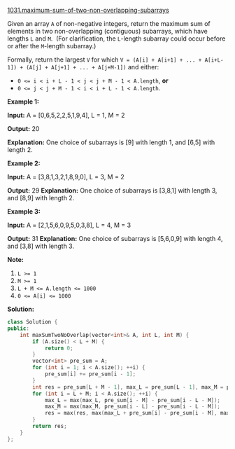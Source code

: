 [1031.maximum-sum-of-two-non-overlapping-subarrays](https://leetcode.com/problems/maximum-sum-of-two-non-overlapping-subarrays/)  

Given an array `A` of non-negative integers, return the maximum sum of elements in two non-overlapping (contiguous) subarrays, which have lengths `L` and `M`.  (For clarification, the `L`\-length subarray could occur before or after the `M`\-length subarray.)

Formally, return the largest `V` for which `V = (A[i] + A[i+1] + ... + A[i+L-1]) + (A[j] + A[j+1] + ... + A[j+M-1])` and either:

*   `0 <= i < i + L - 1 < j < j + M - 1 < A.length`, **or**
*   `0 <= j < j + M - 1 < i < i + L - 1 < A.length`.

**Example 1:**

  
**Input:** A = \[0,6,5,2,2,5,1,9,4\], L = 1, M = 2
  
**Output:** 20
  
**Explanation:** One choice of subarrays is \[9\] with length 1, and \[6,5\] with length 2.
  

**Example 2:**

  
**Input:** A = \[3,8,1,3,2,1,8,9,0\], L = 3, M = 2
  
**Output:** 29 **Explanation:** One choice of subarrays is \[3,8,1\] with length 3, and \[8,9\] with length 2.
  

**Example 3:**

  
**Input:** A = \[2,1,5,6,0,9,5,0,3,8\], L = 4, M = 3
  
**Output:** 31 **Explanation:** One choice of subarrays is \[5,6,0,9\] with length 4, and \[3,8\] with length 3.
  

**Note:**

1.  `L >= 1`
2.  `M >= 1`
3.  `L + M <= A.length <= 1000`
4.  `0 <= A[i] <= 1000`  



**Solution:**  

```cpp
class Solution {
public:
    int maxSumTwoNoOverlap(vector<int>& A, int L, int M) {
        if (A.size() < L + M) {
            return 0;
        }
        vector<int> pre_sum = A;
        for (int i = 1; i < A.size(); ++i) {
            pre_sum[i] += pre_sum[i - 1];
        }
        int res = pre_sum[L + M - 1], max_L = pre_sum[L - 1], max_M = pre_sum[M - 1];
        for (int i = L + M; i < A.size(); ++i) {
            max_L = max(max_L, pre_sum[i - M] - pre_sum[i - L - M]);
            max_M = max(max_M, pre_sum[i - L] - pre_sum[i - L - M]);
            res = max(res, max(max_L + pre_sum[i] - pre_sum[i - M], max_M + pre_sum[i] - pre_sum[i - L]));
        }
        return res;
    }
};
```
      
